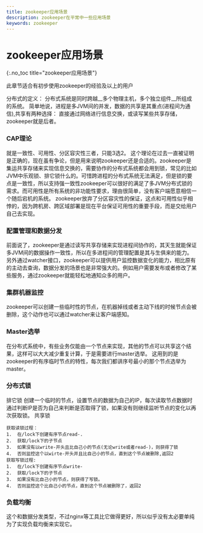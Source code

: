 ```yaml
---
title: zookeeper应用场景
description: zookeeper在平常中一些应用场景
keywords: zookeeper
---
```


# zookeeper应用场景
{:.no_toc title="zookeeper应用场景"}

此章节适合有初步使用zookeeper的经验及以上的用户

分布式的定义： 分布式系统是同时跨越__多个物理主机，多个独立组件__所组成的系统。
简单地说，进程是多JVM间的并发，数据的共享是其重点(进程间为通信),共享有两种选择：
直接通过网络进行信息交换，或读写某些共享存储，zookeeper就是后者。

### CAP理论
就是一致性、可用性、分区容灾性三者，只能3选2。
这个理论在过去一直被证明是正确的，现在虽有争论，但是用来说明zookeeper还是合适的。zookeeper是集运共享存储来实现信息交换的，需要协作的分布式系统都会用到锁，常见的比如JVM中乐观锁、排它锁什么的。可惜跨进程的分布式系统无法满足，但是锁的要点是一致性，所以支持强一致性zookeeper可以很好的满足了多JVM分布式锁的需求。而可用性是所有系统的非功能性要求，理由很简单，没有客户端愿意相信一个随后宕机的系统。
zookeeper放弃了分区容灾性的保证，这点和可用性似乎相悖的，因为跨机房、跨区域部署是现在平台保证可用性的重要手段，而是交给用户自己去实现。

### 配置管理和数据分发
前面说了，zookeeper是通过读写共享存储来实现进程间协作的，其天生就能保证多JVM间的数据操作一致性，所以在多进程间的管理配置是其与生俱来的能力。另外通过watcher接口，zookeeper可以提供用户监控数据变化的能力，相比原有的主动去查询，数据分发的场景也是非常强大的。例如用户需要发布或者修改了某些服务，通过zookeeper就能轻松地通知众多的用户。

### 集群机器监控
zookeeper可以创建一些临时性的节点，在机器掉线或者主动下线的时候节点会被删除，这个动作也可以通过watcher来让客户端感知。

### Master选举
在分布式系统中，有些业务仅能由一个节点来实现，其他的节点可以共享这个结果，这样可以大大减少重复计算，于是需要进行master选举。
这用到的是zookeeper的有序临时节点的特性，每次我们都讲序号最小的那个节点选举为master。

### 分布式锁
排它锁 
创建一个临时的节点，设置节点的数据为自己的IP，每次读取节点数据时通过判断IP是否为自己来判断是否取得了锁，如果没有则继续监听节点的变化以再次获取锁。
共享锁
~~~
获取读锁过程：
1.	在/lock下创建有序节点read-.
2.	获取/lock下的子节点
3.	如果没有以write-开头且比自己小的节点(无论write或者read-)，则获得了锁
4.	否则监控这个以wirte-开头并且比自己小的节点，直到这个节点被删除,返回2
获取写锁过程:
1.	在/lock下创建有序节点write-
2.	获取/lock下的子节点
3.	如果没有比自己小的节点，则获得了写锁。
4.	否则监控这个比自己小的节点，直到这个节点被删除了，返回2
~~~
### 负载均衡
这个和数据分发类型，不过nginx等工具比它做得更好，所以似乎没有太必要单纯为了实现负载均衡来实现它。
